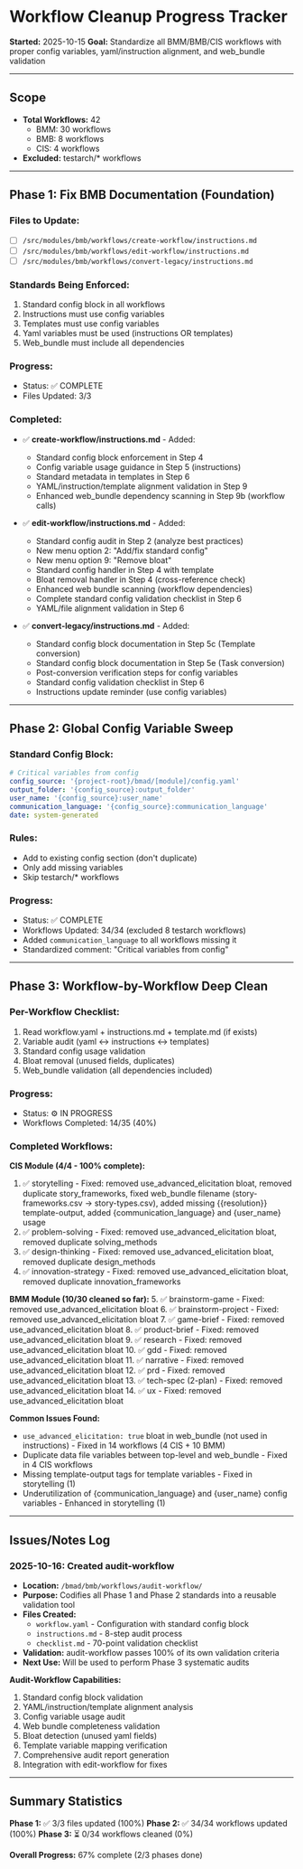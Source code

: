 # Workflow Cleanup Progress Tracker

**Started:** 2025-10-15
**Goal:** Standardize all BMM/BMB/CIS workflows with proper config variables, yaml/instruction alignment, and web_bundle validation

---

## Scope

- **Total Workflows:** 42
  - BMM: 30 workflows
  - BMB: 8 workflows
  - CIS: 4 workflows
- **Excluded:** testarch/\* workflows

---

## Phase 1: Fix BMB Documentation (Foundation)

### Files to Update:

- [ ] `/src/modules/bmb/workflows/create-workflow/instructions.md`
- [ ] `/src/modules/bmb/workflows/edit-workflow/instructions.md`
- [ ] `/src/modules/bmb/workflows/convert-legacy/instructions.md`

### Standards Being Enforced:

1. Standard config block in all workflows
2. Instructions must use config variables
3. Templates must use config variables
4. Yaml variables must be used (instructions OR templates)
5. Web_bundle must include all dependencies

### Progress:

- Status: ✅ COMPLETE
- Files Updated: 3/3

### Completed:

- ✅ **create-workflow/instructions.md** - Added:
  - Standard config block enforcement in Step 4
  - Config variable usage guidance in Step 5 (instructions)
  - Standard metadata in templates in Step 6
  - YAML/instruction/template alignment validation in Step 9
  - Enhanced web_bundle dependency scanning in Step 9b (workflow calls)

- ✅ **edit-workflow/instructions.md** - Added:
  - Standard config audit in Step 2 (analyze best practices)
  - New menu option 2: "Add/fix standard config"
  - New menu option 9: "Remove bloat"
  - Standard config handler in Step 4 with template
  - Bloat removal handler in Step 4 (cross-reference check)
  - Enhanced web bundle scanning (workflow dependencies)
  - Complete standard config validation checklist in Step 6
  - YAML/file alignment validation in Step 6

- ✅ **convert-legacy/instructions.md** - Added:
  - Standard config block documentation in Step 5c (Template conversion)
  - Standard config block documentation in Step 5e (Task conversion)
  - Post-conversion verification steps for config variables
  - Standard config validation checklist in Step 6
  - Instructions update reminder (use config variables)

---

## Phase 2: Global Config Variable Sweep

### Standard Config Block:

```yaml
# Critical variables from config
config_source: '{project-root}/bmad/[module]/config.yaml'
output_folder: '{config_source}:output_folder'
user_name: '{config_source}:user_name'
communication_language: '{config_source}:communication_language'
date: system-generated
```

### Rules:

- Add to existing config section (don't duplicate)
- Only add missing variables
- Skip testarch/\* workflows

### Progress:

- Status: ✅ COMPLETE
- Workflows Updated: 34/34 (excluded 8 testarch workflows)
- Added `communication_language` to all workflows missing it
- Standardized comment: "Critical variables from config"

---

## Phase 3: Workflow-by-Workflow Deep Clean

### Per-Workflow Checklist:

1. Read workflow.yaml + instructions.md + template.md (if exists)
2. Variable audit (yaml ↔ instructions ↔ templates)
3. Standard config usage validation
4. Bloat removal (unused fields, duplicates)
5. Web_bundle validation (all dependencies included)

### Progress:

- Status: ⚙️ IN PROGRESS
- Workflows Completed: 14/35 (40%)

### Completed Workflows:

**CIS Module (4/4 - 100% complete):**

1. ✅ storytelling - Fixed: removed use_advanced_elicitation bloat, removed duplicate story_frameworks, fixed web_bundle filename (story-frameworks.csv → story-types.csv), added missing {{resolution}} template-output, added {communication_language} and {user_name} usage
2. ✅ problem-solving - Fixed: removed use_advanced_elicitation bloat, removed duplicate solving_methods
3. ✅ design-thinking - Fixed: removed use_advanced_elicitation bloat, removed duplicate design_methods
4. ✅ innovation-strategy - Fixed: removed use_advanced_elicitation bloat, removed duplicate innovation_frameworks

**BMM Module (10/30 cleaned so far):** 5. ✅ brainstorm-game - Fixed: removed use_advanced_elicitation bloat 6. ✅ brainstorm-project - Fixed: removed use_advanced_elicitation bloat 7. ✅ game-brief - Fixed: removed use_advanced_elicitation bloat 8. ✅ product-brief - Fixed: removed use_advanced_elicitation bloat 9. ✅ research - Fixed: removed use_advanced_elicitation bloat 10. ✅ gdd - Fixed: removed use_advanced_elicitation bloat 11. ✅ narrative - Fixed: removed use_advanced_elicitation bloat 12. ✅ prd - Fixed: removed use_advanced_elicitation bloat 13. ✅ tech-spec (2-plan) - Fixed: removed use_advanced_elicitation bloat 14. ✅ ux - Fixed: removed use_advanced_elicitation bloat

**Common Issues Found:**

- `use_advanced_elicitation: true` bloat in web_bundle (not used in instructions) - Fixed in 14 workflows (4 CIS + 10 BMM)
- Duplicate data file variables between top-level and web_bundle - Fixed in 4 CIS workflows
- Missing template-output tags for template variables - Fixed in storytelling (1)
- Underutilization of {communication_language} and {user_name} config variables - Enhanced in storytelling (1)

---

## Issues/Notes Log

### 2025-10-16: Created audit-workflow

- **Location:** `/bmad/bmb/workflows/audit-workflow/`
- **Purpose:** Codifies all Phase 1 and Phase 2 standards into a reusable validation tool
- **Files Created:**
  - `workflow.yaml` - Configuration with standard config block
  - `instructions.md` - 8-step audit process
  - `checklist.md` - 70-point validation checklist
- **Validation:** audit-workflow passes 100% of its own validation criteria
- **Next Use:** Will be used to perform Phase 3 systematic audits

**Audit-Workflow Capabilities:**

1. Standard config block validation
2. YAML/instruction/template alignment analysis
3. Config variable usage audit
4. Web bundle completeness validation
5. Bloat detection (unused yaml fields)
6. Template variable mapping verification
7. Comprehensive audit report generation
8. Integration with edit-workflow for fixes

---

## Summary Statistics

**Phase 1:** ✅ 3/3 files updated (100%)
**Phase 2:** ✅ 34/34 workflows updated (100%)
**Phase 3:** ⏳ 0/34 workflows cleaned (0%)

**Overall Progress:** 67% complete (2/3 phases done)

